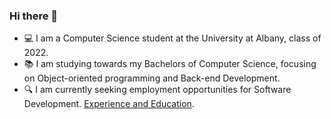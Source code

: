 ### Hi there 👋

- 💻 I am a Computer Science student at the University at Albany, class of 2022.
- 📚 I am studying towards my Bachelors of Computer Science, focusing on Object-oriented programming and Back-end Development.
- 🔍 I am currently seeking employment opportunities for Software Development. [Experience and Education](https://drive.google.com/file/d/1BaT2DqeVHSktdpROob9m-yJxTvr-Jzzv/view?usp=sharing).
